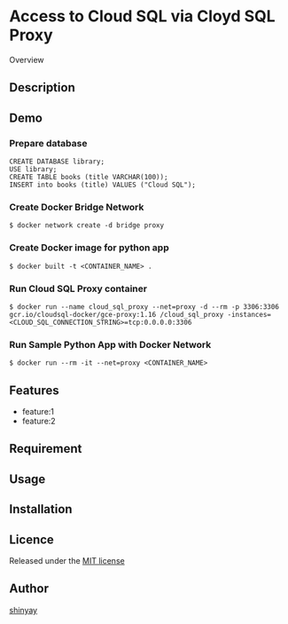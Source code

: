# Access to Cloud SQL via Cloyd SQL Proxy

Overview

## Description

## Demo
### Prepare database
```
CREATE DATABASE library;
USE library;
CREATE TABLE books (title VARCHAR(100));
INSERT into books (title) VALUES ("Cloud SQL");
```

### Create Docker Bridge Network
```
$ docker network create -d bridge proxy
```

### Create Docker image for python app
```
$ docker built -t <CONTAINER_NAME> .
```

### Run Cloud SQL Proxy container
```
$ docker run --name cloud_sql_proxy --net=proxy -d --rm -p 3306:3306 gcr.io/cloudsql-docker/gce-proxy:1.16 /cloud_sql_proxy -instances=<CLOUD_SQL_CONNECTION_STRING>=tcp:0.0.0.0:3306
```

### Run Sample Python App with Docker Network
```
$ docker run --rm -it --net=proxy <CONTAINER_NAME>
```


## Features

- feature:1
- feature:2

## Requirement

## Usage

## Installation

## Licence

Released under the [MIT license](https://gist.githubusercontent.com/shinyay/56e54ee4c0e22db8211e05e70a63247e/raw/34c6fdd50d54aa8e23560c296424aeb61599aa71/LICENSE)

## Author

[shinyay](https://github.com/shinyay)
